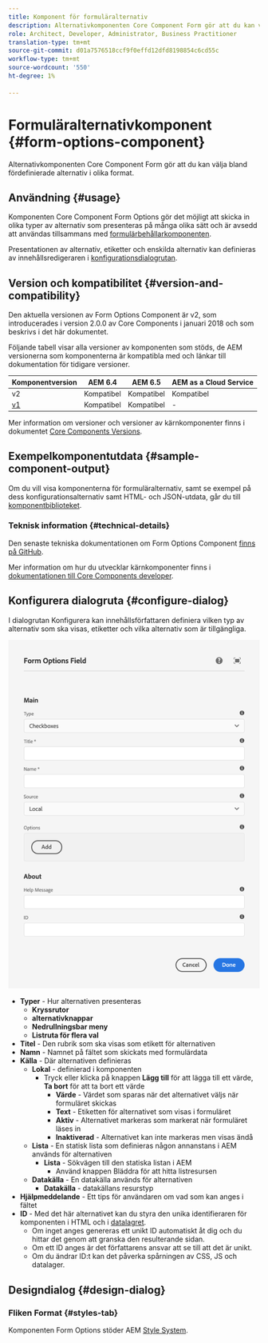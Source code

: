 ```yaml
---
title: Komponent för formuläralternativ
description: Alternativkomponenten Core Component Form gör att du kan välja bland fördefinierade alternativ i olika format.
role: Architect, Developer, Administrator, Business Practitioner
translation-type: tm+mt
source-git-commit: d01a7576518ccf9f0effd12dfd8198854c6cd55c
workflow-type: tm+mt
source-wordcount: '550'
ht-degree: 1%

---
```



# Formuläralternativkomponent {#form-options-component}

Alternativkomponenten Core Component Form gör att du kan välja bland fördefinierade alternativ i olika format.

## Användning {#usage}

Komponenten Core Component Form Options gör det möjligt att skicka in olika typer av alternativ som presenteras på många olika sätt och är avsedd att användas tillsammans med [formulärbehållarkomponenten](form-container.md).

Presentationen av alternativ, etiketter och enskilda alternativ kan definieras av innehållsredigeraren i [konfigurationsdialogrutan](#configure-dialog).

## Version och kompatibilitet {#version-and-compatibility}

Den aktuella versionen av Form Options Component är v2, som introducerades i version 2.0.0 av Core Components i januari 2018 och som beskrivs i det här dokumentet.

Följande tabell visar alla versioner av komponenten som stöds, de AEM versionerna som komponenterna är kompatibla med och länkar till dokumentation för tidigare versioner.

| Komponentversion | AEM 6.4 | AEM 6.5 | AEM as a Cloud Service |
|--- |--- |--- |---|
| v2 | Kompatibel | Kompatibel | Kompatibel |
| [v1](/help/components/v1/form-options-v1.md) | Kompatibel | Kompatibel | - |

Mer information om versioner och versioner av kärnkomponenter finns i dokumentet [Core Components Versions](/help/versions.md).

## Exempelkomponentutdata {#sample-component-output}

Om du vill visa komponenterna för formuläralternativ, samt se exempel på dess konfigurationsalternativ samt HTML- och JSON-utdata, går du till [komponentbiblioteket](https://adobe.com/go/aem_cmp_library_form_options).

### Teknisk information {#technical-details}

Den senaste tekniska dokumentationen om Form Options Component [finns på GitHub](https://adobe.com/go/aem_cmp_tech_form_options_v2).

Mer information om hur du utvecklar kärnkomponenter finns i [dokumentationen till Core Components developer](/help/developing/overview.md).

## Konfigurera dialogruta {#configure-dialog}

I dialogrutan Konfigurera kan innehållsförfattaren definiera vilken typ av alternativ som ska visas, etiketter och vilka alternativ som är tillgängliga.

![Formuläralternativ Komponentens redigeringsdialogruta](/help/assets/form-options-edit.png)

* **Typer**  - Hur alternativen presenteras
   * **Kryssrutor**
   * **alternativknappar**
   * **Nedrullningsbar meny**
   * **Listruta för flera val**
* **Titel**  - Den rubrik som ska visas som etikett för alternativen
* **Namn**  - Namnet på fältet som skickats med formulärdata
* **Källa**  - Där alternativen definieras
   * **Lokal**  - definierad i komponenten
      * Tryck eller klicka på knappen **Lägg till** för att lägga till ett värde, **Ta bort** för att ta bort ett värde
         * **Värde**  - Värdet som sparas när det alternativet väljs när formuläret skickas
         * **Text**  - Etiketten för alternativet som visas i formuläret
         * **Aktiv**  - Alternativet markeras som markerat när formuläret läses in
         * **Inaktiverad**  - Alternativet kan inte markeras men visas ändå
   * **Lista**  - En statisk lista som definieras någon annanstans i AEM används för alternativen
      * **Lista**  - Sökvägen till den statiska listan i AEM
         * Använd knappen Bläddra för att hitta listresursen
   * **Datakälla**  - En datakälla används för alternativen
      * **Datakälla**  - datakällans resurstyp
* **Hjälpmeddelande**  - Ett tips för användaren om vad som kan anges i fältet
* **ID**  - Med det här alternativet kan du styra den unika identifieraren för komponenten i HTML och i  [datalagret](/help/developing/data-layer/overview.md).
   * Om inget anges genereras ett unikt ID automatiskt åt dig och du hittar det genom att granska den resulterande sidan.
   * Om ett ID anges är det författarens ansvar att se till att det är unikt.
   * Om du ändrar ID:t kan det påverka spårningen av CSS, JS och datalager.

## Designdialog {#design-dialog}

### Fliken Format {#styles-tab}

Komponenten Form Options stöder AEM [Style System](/help/get-started/authoring.md#component-styling).
